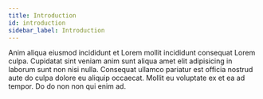 ```yaml
---
title: Introduction
id: introduction
sidebar_label: Introduction
---
```


Anim aliqua eiusmod incididunt et Lorem mollit incididunt consequat Lorem culpa. Cupidatat sint veniam anim sunt aliqua amet elit adipisicing in laborum sunt non nisi nulla. Consequat ullamco pariatur est officia nostrud aute do culpa dolore eu aliquip occaecat. Mollit eu voluptate ex et ea ad tempor. Do do non non qui enim ad.

